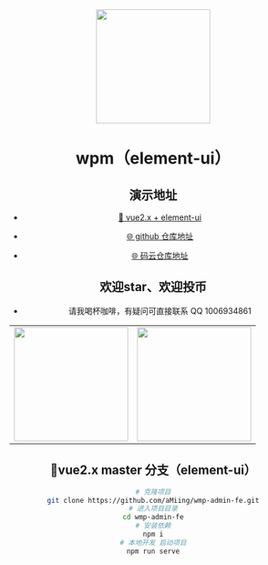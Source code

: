 <div align="center"><img width="200" src="https://gitee.com/amingxiansen/images/raw/master/logos/logo-common.png"/>
<h1> wpm（element-ui） </h1>

## 演示地址

- [🎉 vue2.x + element-ui ](http://49.235.109.180:3000/#/login)

- [🌐 github 仓库地址](https://github.com/aMiing/wmp-admin-fe/tree/dev)

- [🌐 码云仓库地址](https://gitee.com/chu1204505056/vue-admin-beautiful?_from=gitee_search)

## 欢迎star、欢迎投币

- 请我喝杯咖啡，有疑问可直接联系 QQ 1006934861 

<table>
<tr>
<td>
<img width="200px" src="https://gitee.com/amingxiansen/images/raw/master/qr_code/zfb.jpeg">
</td>
<td>
<img width="200px" src="https://gitee.com/amingxiansen/images/raw/master/qr_code/wechat.jpeg">
</td>
</tr>
</table>


## 🌱vue2.x master 分支（element-ui）

```bash
# 克隆项目
git clone https://github.com/aMiing/wmp-admin-fe.git
# 进入项目目录
cd wmp-admin-fe
# 安装依赖
npm i
# 本地开发 启动项目
npm run serve
```
